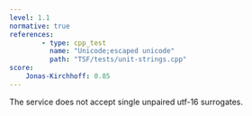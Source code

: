 ```yaml
---
level: 1.1
normative: true
references:
        - type: cpp_test
          name: "Unicode;escaped unicode"
          path: "TSF/tests/unit-strings.cpp"
score:
    Jonas-Kirchhoff: 0.85
---
```


The service does not accept single unpaired utf-16 surrogates.